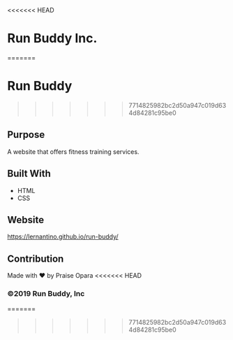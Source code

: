 <<<<<<< HEAD
# Run Buddy Inc.
=======
# Run Buddy
>>>>>>> 7714825982bc2d50a947c019d634d84281c95be0

## Purpose
A website that offers fitness training services.

## Built With
* HTML
* CSS

## Website
https://lernantino.github.io/run-buddy/

## Contribution
Made with ❤️ by Praise Opara
<<<<<<< HEAD

### ©️2019 Run Buddy, Inc 
=======
>>>>>>> 7714825982bc2d50a947c019d634d84281c95be0
